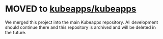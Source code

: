 # MOVED to [kubeapps/kubeapps](https://github.com/kubeapps/kubeapps/tree/master/cmd/apprepository-controller)

We merged this project into the main Kubeapps repository. All development should continue there and this repository is archived and will be deleted in the future.
